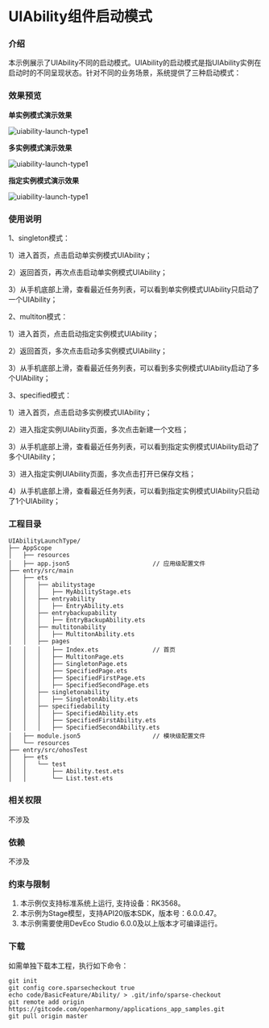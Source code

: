 # UIAbility组件启动模式

### 介绍
本示例展示了UIAbility不同的启动模式。UIAbility的启动模式是指UIAbility实例在启动时的不同呈现状态。针对不同的业务场景，系统提供了三种启动模式：

### 效果预览
**单实例模式演示效果**

![uiability-launch-type1](./screenshots/singleton.gif)

**多实例模式演示效果** 

![uiability-launch-type1](./screenshots/multiton.gif)

**指定实例模式演示效果**

![uiability-launch-type1](./screenshots/specified.gif)

### 使用说明

1、singleton模式：

1）进入首页，点击启动单实例模式UIAbility；

2）返回首页，再次点击启动单实例模式UIAbility；

3）从手机底部上滑，查看最近任务列表，可以看到单实例模式UIAbility只启动了一个UIAbility；

2、multiton模式：

1）进入首页，点击启动指定实例模式UIAbility；

2）返回首页，多次点击启动多实例模式UIAbility；

3）从手机底部上滑，查看最近任务列表，可以看到多实例模式UIAbility启动了多个UIAbility；

3、specified模式：

1）进入首页，点击启动多实例模式UIAbility；

2）进入指定实例UIAbility页面，多次点击新建一个文档；

3）从手机底部上滑，查看最近任务列表，可以看到指定实例模式UIAbility启动了多个UIAbility；

3）进入指定实例UIAbility页面，多次点击打开已保存文档；

4）从手机底部上滑，查看最近任务列表，可以看到指定实例模式UIAbility只启动了1个UIAbility；

### 工程目录
```
UIAbilityLaunchType/
├── AppScope
│   ├── resources
│   ├── app.json5                       // 应用级配置文件
├── entry/src/main
│   ├── ets
│   │   ├── abilitystage
│   │   │   ├── MyAbilityStage.ets      
│   │   ├── entryability
│   │   │   ├── EntryAbility.ets 
│   │   ├── entrybackupability
│   │   │   ├── EntryBackupAbility.ets
│   │   ├── multitonability
│   │   │   ├── MultitonAbility.ets
│   │   ├── pages
│   │   │   ├── Index.ets               // 首页
│   │   │   ├── MultitonPage.ets
│   │   │   ├── SingletonPage.ets
│   │   │   ├── SpecifiedPage.ets
│   │   │   ├── SpecifiedFirstPage.ets
│   │   │   ├── SpecifiedSecondPage.ets
│   │   ├── singletonability
│   │   │   ├── SingletonAbility.ets
│   │   ├── specifiedability
│   │   │   ├── SpecifiedAbility.ets
│   │   │   ├── SpecifiedFirstAbility.ets
│   │   │   ├── SpecifiedSecondAbility.ets
│   ├── module.json5                    // 模块级配置文件
│   └── resources
├── entry/src/ohosTest
│   ├── ets
│   │   └── test
│   │       ├── Ability.test.ets
│   │       └── List.test.ets
```

### 相关权限
不涉及
### 依赖
不涉及
### 约束与限制
1. 本示例仅支持标准系统上运行, 支持设备：RK3568。
2. 本示例为Stage模型，支持API20版本SDK，版本号：6.0.0.47。
3. 本示例需要使用DevEco Studio 6.0.0及以上版本才可编译运行。
### 下载
如需单独下载本工程，执行如下命令：
```
git init
git config core.sparsecheckout true
echo code/BasicFeature/Ability/ > .git/info/sparse-checkout
git remote add origin https://gitcode.com/openharmony/applications_app_samples.git
git pull origin master
```